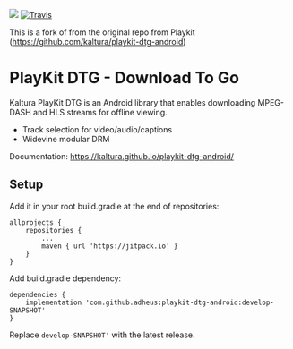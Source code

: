 [![](https://jitpack.io/v/adheus/playkit-dtg-android.svg)](https://jitpack.io/#adheus/playkit-dtg-android)
[![Travis](https://img.shields.io/travis/adheus/playkit-dtg-android.svg)](https://travis-ci.org/adheus/playkit-dtg-android)

This is a fork of from the original repo from Playkit (https://github.com/kaltura/playkit-dtg-android)

# PlayKit DTG - Download To Go

Kaltura PlayKit DTG is an Android library that enables downloading MPEG-DASH and HLS streams for offline viewing.

* Track selection for video/audio/captions
* Widevine modular DRM

Documentation: https://kaltura.github.io/playkit-dtg-android/

## Setup
Add it in your root build.gradle at the end of repositories:

	allprojects {
		repositories {
			...
			maven { url 'https://jitpack.io' }
		}
	}

Add build.gradle dependency:

	dependencies {
		implementation 'com.github.adheus:playkit-dtg-android:develop-SNAPSHOT'
	}


Replace `develop-SNAPSHOT'` with the latest release.
